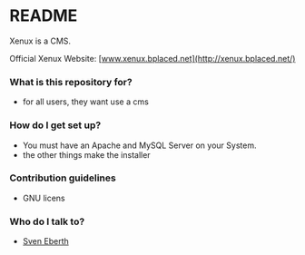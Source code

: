 # README #
 
Xenux is a CMS.

Official Xenux Website: [www.xenux.bplaced.net](http://xenux.bplaced.net/)
 
### What is this repository for? ###
 
* for all users, they want use a cms
 
### How do I get set up? ###

* You must have an Apache and MySQL Server on your System.
* the other things make the installer
 
### Contribution guidelines ###
 
* GNU licens
 
### Who do I talk to? ###
 
* [Sven Eberth](mailto:mail@sven-eberth.de.hm)